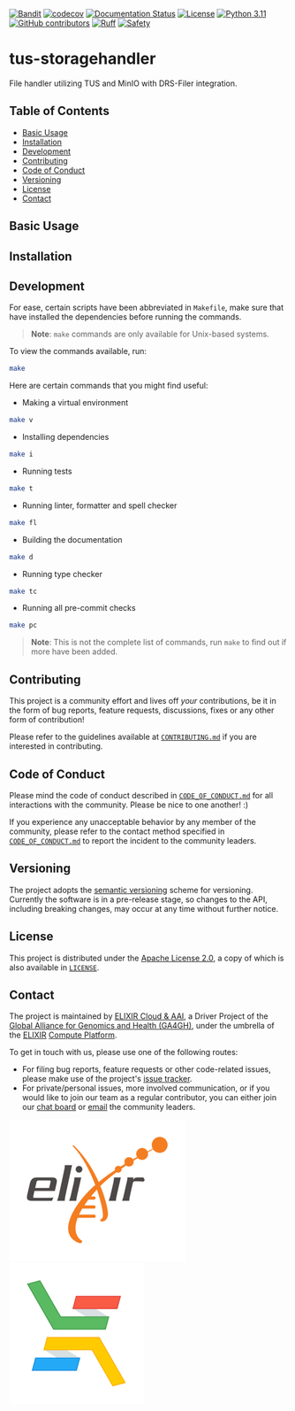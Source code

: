 [![Bandit](https://img.shields.io/badge/security-bandit-yellow.svg)](https://bandit.readthedocs.io/en/latest/)
[![codecov](https://codecov.io/gh/elixir-cloud-aai/tus-storagehandler/branch/main/graph/badge.svg)](https://codecov.io/gh/elixir-cloud-aai/tus-storagehandler)
[![Documentation Status](https://readthedocs.org/projects/tus_storagehandler/badge/?version=latest)](https://tus_storagehandler.readthedocs.io/en/latest/?badge=latest)
[![License](https://img.shields.io/badge/License-Apache_2.0-blue.svg)](./LICENSE)
[![Python 3.11](https://img.shields.io/badge/python-3.11-blue.svg)](https://www.python.org/)
[![GitHub contributors](https://img.shields.io/github/contributors/elixir-cloud-aai/tus-storagehandler)](https://github.com/elixir-cloud-aai/tus-storagehandler/graphs/contributors)
[![Ruff](https://img.shields.io/badge/linter%20&%20formatter-ruff-000000.svg)](https://docs.astral.sh/ruff/)
[![Safety](https://img.shields.io/badge/security-safety-orange.svg)](https://safetycli.com/product/safety-cli)

# tus-storagehandler

File handler utilizing TUS and MinIO with DRS-Filer integration.

## Table of Contents

- [Basic Usage](#basic-usage)
- [Installation](#installation)
- [Development](#development)
- [Contributing](#contributing)
- [Code of Conduct](#code-of-conduct)
- [Versioning](#versioning)
- [License](#license)
- [Contact](#contact)

## Basic Usage

## Installation

## Development

For ease, certain scripts have been abbreviated in `Makefile`, make sure that
have installed the dependencies before running the commands.

> **Note**: `make` commands are only available for Unix-based systems.

To view the commands available, run:

```sh
make
```

Here are certain commands that you might find useful:

- Making a virtual environment

```sh
make v
```

- Installing dependencies

```sh
make i
```

- Running tests

```sh
make t
```

- Running linter, formatter and spell checker

```sh
make fl
```

- Building the documentation

```sh
make d
```

- Running type checker

```sh
make tc
```

- Running all pre-commit checks

```sh
make pc
```

> **Note**: This is not the complete list of commands, run `make` to find out if
> more have been added.

## Contributing

This project is a community effort and lives off _your_ contributions, be it in
the form of bug reports, feature requests, discussions, fixes or any other form
of contribution!

Please refer to the guidelines available at [`CONTRIBUTING.md`][contributing] if
you are interested in contributing.

## Code of Conduct

Please mind the code of conduct described in
[`CODE_OF_CONDUCT.md`][code-of-conduct] for all interactions with the community.
Please be nice to one another! :)

If you experience any unacceptable behavior by any member of the community,
please refer to the contact method specified in
[`CODE_OF_CONDUCT.md`][code-of-conduct] to report the incident to the community
leaders.

## Versioning

The project adopts the [semantic versioning][semver] scheme for versioning.
Currently the software is in a pre-release stage, so changes to the API,
including breaking changes, may occur at any time without further notice.

## License

This project is distributed under the [Apache License 2.0][badge-license-url], a
copy of which is also available in [`LICENSE`][license].

## Contact

The project is maintained by [ELIXIR Cloud & AAI][elixir-cloud-aai], a Driver
Project of the [Global Alliance for Genomics and Health (GA4GH)][ga4gh], under
the umbrella of the [ELIXIR] [Compute Platform][elixir-compute].

To get in touch with us, please use one of the following routes:

- For filing bug reports, feature requests or other code-related issues, please
  make use of the project's [issue tracker][issue-tracker].
- For private/personal issues, more involved communication, or if you would like
  to join our team as a regular contributor, you can either join our
  [chat board][badge-chat-url] or [email] the community leaders.

[![logo-elixir]][elixir] [![logo-elixir-cloud-aai]][elixir-cloud-aai]

[badge-chat-url]: https://join.slack.com/t/elixir-cloud/shared_invite/enQtNzA3NTQ5Mzg2NjQ3LTZjZGI1OGQ5ZTRiOTRkY2ExMGUxNmQyODAxMDdjM2EyZDQ1YWM0ZGFjOTJhNzg5NjE0YmJiZTZhZDVhOWE4MWM
[badge-license-url]: http://www.apache.org/licenses/LICENSE-2.0
[code-of-conduct]: CODE_OF_CONDUCT.md
[contributing]: https://elixir-cloud-aai.github.io/guides/guide-contributor/
[elixir]: https://elixir-europe.org/
[elixir-cloud-aai]: https://elixir-cloud.dcc.sib.swiss/
[elixir-compute]: https://elixir-europe.org/platforms/compute
[email]: mailto:cloud-service@elixir-europe.org
[ga4gh]: https://ga4gh.org/
[issue-tracker]: https://github.com/elixir-cloud-aai/tus-storagehandler/issues
[license]: LICENSE
[logo-elixir]: images/logo-elixir.svg
[logo-elixir-cloud-aai]: images/logo-elixir-cloud-aai.svg
[semver]: https://semver.org/
